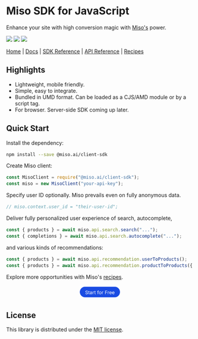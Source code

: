 # Miso SDK for JavaScript
Enhance your site with high conversion magic with [Miso's](https://miso.ai/) power.

<p>
  <a href="https://www.npmjs.com/package/@miso.ai/client-sdk"><img src="https://img.shields.io/npm/v/@miso.ai/client-sdk"></a>
  <a href="https://www.npmjs.com/package/@miso.ai/client-sdk"><img src="https://img.shields.io/bundlephobia/minzip/@miso.ai/client-sdk"></a>
  <a href="/LICENSE"><img src="https://img.shields.io/npm/l/@miso.ai/client-sdk"></a>
</p>

[Home](https://miso.ai/) |
[Docs](https://docs.miso.ai/) |
[SDK Reference](https://misoai.github.io/miso-client-js-sdk/sdk) |
[API Reference](https://api.askmiso.com/) |
[Recipes](https://docs.miso.ai/recipes)

## Highlights
* Lightweight, mobile friendly.
* Simple, easy to integrate.
* Bundled in UMD format. Can be loaded as a CJS/AMD module or by a script tag.
* For browser. Server-side SDK coming up later.

## Quick Start
Install the dependency:
```bash
npm install --save @miso.ai/client-sdk
```

Create Miso client:
```js
const MisoClient = require("@miso.ai/client-sdk");
const miso = new MisoClient("your-api-key");
```

Specify user ID optionally. Miso prevails even on fully anonymous data.
```js
// miso.context.user_id = "their-user-id";
```

Deliver fully personalized user experience of search, autocomplete,
```js
const { products } = await miso.api.search.search("...");
const { completions } = await miso.api.search.autocomplete("...");
```

and various kinds of recommendations:
```js
const { products } = await miso.api.recommendation.userToProducts();
const { products } = await miso.api.recommendation.productToProducts({ product_id: "..." });
```

Explore more opportunities with Miso's [recipes](https://docs.miso.ai/recipes).

<div align="center">
  <a href="https://miso.ai">
    <img src=".github/img/cta.svg" height="36px">
  </a>
</div>

## License
This library is distributed under the [MIT license](https://github.com/askmiso/miso-client-js-sdk/blob/main/LICENSE).

